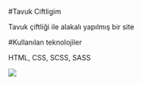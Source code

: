 #Tavuk Ciftligim

Tavuk çiftliği ile alakalı yapılmış bir site

#Kullanılan teknolojiler

HTML, CSS, SCSS, SASS 

![](screen.gif)
